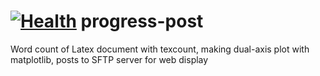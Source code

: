 [![Health](https://landscape.io/github/scienceopen/progress-post/master/landscape.png)](https://landscape.io/github/scienceopen/progress-post/master)
progress-post
=============

Word count of Latex document with texcount, making dual-axis plot with matplotlib, posts to SFTP server for web display
